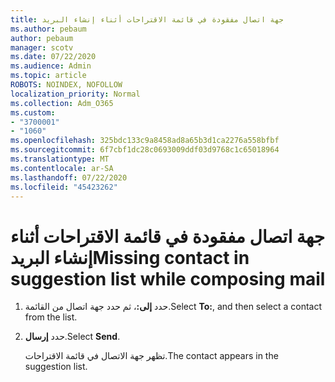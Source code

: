 ```yaml
---
title: جهة اتصال مفقودة في قائمة الاقتراحات أثناء إنشاء البريد
ms.author: pebaum
author: pebaum
manager: scotv
ms.date: 07/22/2020
ms.audience: Admin
ms.topic: article
ROBOTS: NOINDEX, NOFOLLOW
localization_priority: Normal
ms.collection: Adm_O365
ms.custom:
- "3700001"
- "1060"
ms.openlocfilehash: 325bdc133c9a8458ad8a65b3d1ca2276a558bfbf
ms.sourcegitcommit: 6f7cbf1dc28c0693009ddf03d9768c1c65018964
ms.translationtype: MT
ms.contentlocale: ar-SA
ms.lasthandoff: 07/22/2020
ms.locfileid: "45423262"
---
```

# <a name="missing-contact-in-suggestion-list-while-composing-mail"></a><span data-ttu-id="63dda-102">جهة اتصال مفقودة في قائمة الاقتراحات أثناء إنشاء البريد</span><span class="sxs-lookup"><span data-stu-id="63dda-102">Missing contact in suggestion list while composing mail</span></span>

1. <span data-ttu-id="63dda-103">حدد **إلى:**، ثم حدد جهة اتصال من القائمة.</span><span class="sxs-lookup"><span data-stu-id="63dda-103">Select **To:**, and then select a contact from the list.</span></span>
2. <span data-ttu-id="63dda-104">حدد **إرسال**.</span><span class="sxs-lookup"><span data-stu-id="63dda-104">Select **Send**.</span></span>

    <span data-ttu-id="63dda-105">تظهر جهة الاتصال في قائمة الاقتراحات.</span><span class="sxs-lookup"><span data-stu-id="63dda-105">The contact appears in the suggestion list.</span></span>